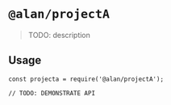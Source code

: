 # `@alan/projectA`

> TODO: description

## Usage

```
const projecta = require('@alan/projectA');

// TODO: DEMONSTRATE API
```
